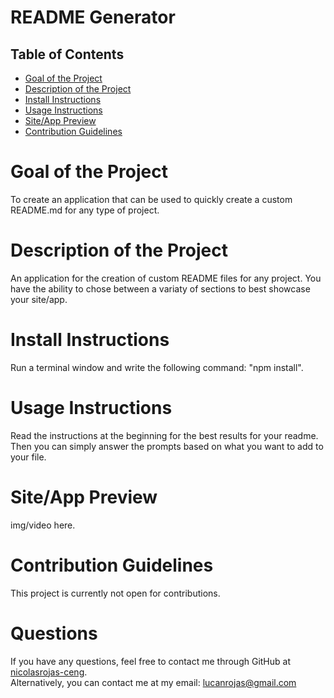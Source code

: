 
  # README Generator
  ## Table of Contents
  
* [Goal of the Project](#Goal)
* [Description of the Project](#Description)
* [Install Instructions](#Installation)
* [Usage Instructions](#Usage)
* [Site/App Preview](#Preview)
* [Contribution Guidelines](#Contribution)

  
# <a name="Goal"> Goal of the Project </a>
To create an application that can be used to quickly create a custom README.md for any type of project.
# <a name="Description"> Description of the Project </a>
An application for the creation of custom README files for any project. You have the ability to chose between a variaty of sections to best showcase your site/app.
# <a name="Installation"> Install Instructions </a>
Run a terminal window and write the following command: "npm install".
# <a name="Usage"> Usage Instructions </a>
Read the instructions at the beginning for the best results for your readme. Then you can simply answer the prompts based on what you want to add to your file.
# <a name="Preview"> Site/App Preview </a>
img/video here.
# <a name="Contribution"> Contribution Guidelines </a>
This project is currently not open for contributions.
  # <a name="Questions"> Questions </a>
  If you have any questions, feel free to contact me through GitHub at 
  [nicolasrojas-ceng](https://github.com/nicolasrojas-ceng). <br>
  Alternatively, you can contact me at my email: [lucanrojas@gmail.com](mailto:lucanrojas@gmail.com)